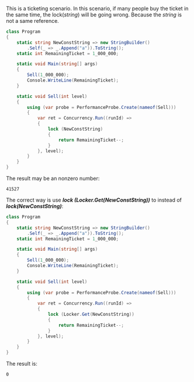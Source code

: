 This is a ticketing scenario. In this scenario, if many people buy the ticket in the same time, the lock(*string*) will be going wrong. Because the *string* is not a same reference.

```c#
class Program
{
    static string NewConstString => new StringBuilder()
        .Self(_ => _.Append("a")).ToString();
    static int RemainingTicket = 1_000_000;

    static void Main(string[] args)
    {
        Sell(1_000_000);
        Console.WriteLine(RemainingTicket);
    }

    static void Sell(int level)
    {
        using (var probe = PerformanceProbe.Create(nameof(Sell)))
        {
            var ret = Concurrency.Run((runId) =>
            {
                lock (NewConstString)
                {
                    return RemainingTicket--;
                }
            }, level);
        }
    }
}
```
The result may be an nonzero number:

```
41527
```

The correct way is use ***lock (Locker.Get(NewConstString))*** to instead of ***lock(NewConstString)***:

```C#
class Program
{
    static string NewConstString => new StringBuilder()
        .Self(_ => _.Append("a")).ToString();
    static int RemainingTicket = 1_000_000;

    static void Main(string[] args)
    {
        Sell(1_000_000);
        Console.WriteLine(RemainingTicket);
    }

    static void Sell(int level)
    {
        using (var probe = PerformanceProbe.Create(nameof(Sell)))
        {
            var ret = Concurrency.Run((runId) =>
            {
                lock (Locker.Get(NewConstString))
                {
                    return RemainingTicket--;
                }
            }, level);
        }
    }
}
```

The result is:

```
0
```